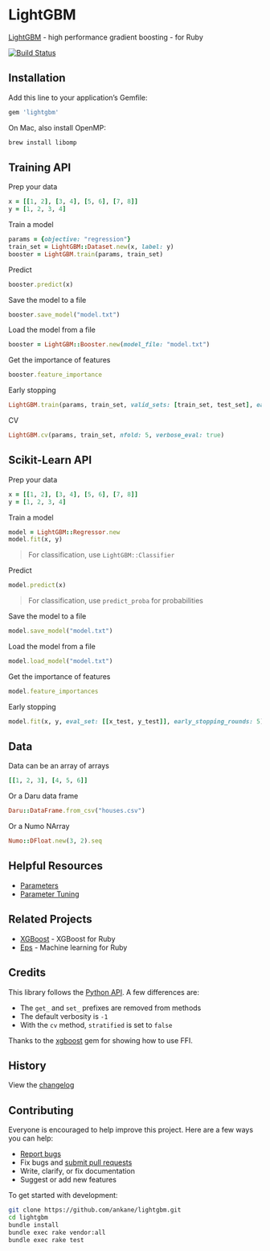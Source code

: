 # LightGBM

[LightGBM](https://github.com/microsoft/LightGBM) - high performance gradient boosting - for Ruby

[![Build Status](https://travis-ci.org/ankane/lightgbm.svg?branch=master)](https://travis-ci.org/ankane/lightgbm)

## Installation

Add this line to your application’s Gemfile:

```ruby
gem 'lightgbm'
```

On Mac, also install OpenMP:

```sh
brew install libomp
```

## Training API

Prep your data

```ruby
x = [[1, 2], [3, 4], [5, 6], [7, 8]]
y = [1, 2, 3, 4]
```

Train a model

```ruby
params = {objective: "regression"}
train_set = LightGBM::Dataset.new(x, label: y)
booster = LightGBM.train(params, train_set)
```

Predict

```ruby
booster.predict(x)
```

Save the model to a file

```ruby
booster.save_model("model.txt")
```

Load the model from a file

```ruby
booster = LightGBM::Booster.new(model_file: "model.txt")
```

Get the importance of features

```ruby
booster.feature_importance
```

Early stopping

```ruby
LightGBM.train(params, train_set, valid_sets: [train_set, test_set], early_stopping_rounds: 5)
```

CV

```ruby
LightGBM.cv(params, train_set, nfold: 5, verbose_eval: true)
```

## Scikit-Learn API

Prep your data

```ruby
x = [[1, 2], [3, 4], [5, 6], [7, 8]]
y = [1, 2, 3, 4]
```

Train a model

```ruby
model = LightGBM::Regressor.new
model.fit(x, y)
```

> For classification, use `LightGBM::Classifier`

Predict

```ruby
model.predict(x)
```

> For classification, use `predict_proba` for probabilities

Save the model to a file

```ruby
model.save_model("model.txt")
```

Load the model from a file

```ruby
model.load_model("model.txt")
```

Get the importance of features

```ruby
model.feature_importances
```

Early stopping

```ruby
model.fit(x, y, eval_set: [[x_test, y_test]], early_stopping_rounds: 5)
```

## Data

Data can be an array of arrays

```ruby
[[1, 2, 3], [4, 5, 6]]
```

Or a Daru data frame

```ruby
Daru::DataFrame.from_csv("houses.csv")
```

Or a Numo NArray

```ruby
Numo::DFloat.new(3, 2).seq
```

## Helpful Resources

- [Parameters](https://lightgbm.readthedocs.io/en/latest/Parameters.html)
- [Parameter Tuning](https://lightgbm.readthedocs.io/en/latest/Parameters-Tuning.html)

## Related Projects

- [XGBoost](https://github.com/ankane/xgboost) - XGBoost for Ruby
- [Eps](https://github.com/ankane/eps) - Machine learning for Ruby

## Credits

This library follows the [Python API](https://lightgbm.readthedocs.io/en/latest/Python-API.html). A few differences are:

- The `get_` and `set_` prefixes are removed from methods
- The default verbosity is `-1`
- With the `cv` method, `stratified` is set to `false`

Thanks to the [xgboost](https://github.com/PairOnAir/xgboost-ruby) gem for showing how to use FFI.

## History

View the [changelog](https://github.com/ankane/lightgbm/blob/master/CHANGELOG.md)

## Contributing

Everyone is encouraged to help improve this project. Here are a few ways you can help:

- [Report bugs](https://github.com/ankane/lightgbm/issues)
- Fix bugs and [submit pull requests](https://github.com/ankane/lightgbm/pulls)
- Write, clarify, or fix documentation
- Suggest or add new features

To get started with development:

```sh
git clone https://github.com/ankane/lightgbm.git
cd lightgbm
bundle install
bundle exec rake vendor:all
bundle exec rake test
```
